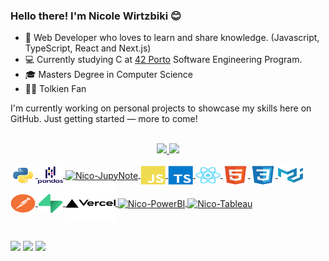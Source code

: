 ### Hello there! I'm Nicole Wirtzbiki 😊
- 🚀 Web Developer who loves to learn and share knowledge. (Javascript, TypeScript, React and Next.js)
- 💻 Currently studying C at [42 Porto](https://www.42porto.com/)  Software Engineering Program.
- 🎓 Masters Degree in Computer Science
- 🧙‍♂️ Tolkien Fan

I'm currently working on personal projects to showcase my skills here on GitHub. Just getting started — more to come!

</br>
<div align="center">
  <a href="https://github.com/nicowirtzbiki">
  <img height="160em" src="https://github-readme-stats.vercel.app/api?username=nicowirtzbiki&show_icons=true&theme=dracula&include_all_commits=true&count_private=true"/>
  <img height="160em" src="https://github-readme-stats.vercel.app/api/top-langs/?username=nicowirtzbiki&layout=compact&langs_count=7&theme=dracula"/>
</div>

<div style="display: inline_block"><br>
 <img align="center" alt="Nico-Python" height="30" width="40" src="https://raw.githubusercontent.com/devicons/devicon/master/icons/python/python-original.svg">
 <img align="center" alt="Nico-Pandas" height="30" width="40" src="https://raw.githubusercontent.com/devicons/devicon/master/icons/pandas/pandas-original-wordmark.svg"> 
 <img align="center" alt="Nico-JupyNote" height="30" width="40" src="https://cdn.jsdelivr.net/gh/devicons/devicon/icons/jupyter/jupyter-original-wordmark.svg" />
 <img align="center" alt="Nico-Js" height="30" width="40" src="https://raw.githubusercontent.com/devicons/devicon/master/icons/javascript/javascript-plain.svg">
 <img align="center" alt="Nico-Ts" height="30" width="40" src="https://raw.githubusercontent.com/devicons/devicon/master/icons/typescript/typescript-plain.svg">
 <img align="center" alt="Nico-React" height="30" width="40" src="https://raw.githubusercontent.com/devicons/devicon/master/icons/react/react-original.svg">
 <img align="center" alt="Nico-HTML" height="30" width="40" src="https://raw.githubusercontent.com/devicons/devicon/master/icons/html5/html5-original.svg">
 <img align="center" alt="Nico-CSS" height="30" width="40" src="https://raw.githubusercontent.com/devicons/devicon/master/icons/css3/css3-original.svg">
 <img align="center" alt="Nico-MUI" height="30" width="40" src="https://raw.githubusercontent.com/devicons/devicon/master/icons/materialui/materialui-original.svg"> 
 <img align="center" alt="Nico-Postman" height="30" width="40" src="https://raw.githubusercontent.com/devicons/devicon/master/icons/postman/postman-original.svg">
 <img align="center" alt="Nico-Supabase" height="30" width="40" src="https://raw.githubusercontent.com/devicons/devicon/master/icons/supabase/supabase-original.svg">
 <img align="center" alt="Nico-Vercel" height="60" width="80" src="https://raw.githubusercontent.com/devicons/devicon/master/icons/vercel/vercel-original-wordmark.svg"> 
 <img align="center" alt="Nico-PowerBI" height="30" width="40" src="https://upload.wikimedia.org/wikipedia/commons/c/cf/New_Power_BI_Logo.svg">
 <img align="center" alt="Nico-Tableau" height="30" width="135" src="https://upload.wikimedia.org/wikipedia/commons/thumb/4/4b/Tableau_Logo.png/1920px-Tableau_Logo.png"> 

  
 <!-- <img align="right" alt="Nico-pic" height="150" style="border-radius:50px;" src="https://miro.medium.com/max/1200/1*kXD01FAUy6eb4usA6DqPYQ.png"> -->

</div>
  
  ##
 
<div> 
 <a href="https://www.linkedin.com/in/nicole-wirtzbiki/" target="_blank"><img src="https://img.shields.io/badge/-LinkedIn-%230077B5?style=for-the-badge&logo=linkedin&logoColor=white" target="_blank"></a> 
 <a href = "https://nicolewirtzbiki.medium.com/"><img src="https://img.shields.io/badge/Medium-12100E?style=for-the-badge&logo=medium&logoColor=white"></a>
 <a href="mailto:wirtz.nico@gmail.com" target="_blank"><img src="https://img.shields.io/badge/Gmail-D14836?style=for-the-badge&logo=gmail&logoColor=white"></a>
 
 <!-- ![Snake animation](https://github.com/nicowirtzbiki/nicowirtzbiki/blob/output/github-contribution-grid-snake.svg) -->
</div>


 



  
  
